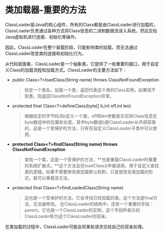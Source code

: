 # 类加载器-重要的方法

ClassLoader是Java的核心组件，所有的Class都是由ClassLoader进行加载的，ClassLoader负责通过各种方式将Class信息的二进制数据流读入系统，然后交给Java虚拟机进行连接、初始化等操作。

因此，ClassLoader在整个装载阶段，只能影响类的加载，而无法通过ClassLoader改变类的连接和初始化行为。

从代码层面看，ClassLoader是一个抽象类，它提供了一些重要的接口，用于自定义Class的加载流程和加载方式。ClassLoader的主要方法如下：

- public Class<?>loadClass(String name) throws ClassNotFoundException

  > 给定一个类名，加载一个类，返回代表这个类的Class实例，如果找不到类，则返回ClassNotFoundException异常。

- protected final Class<?>defineClass(byte[] b,int off,int len)

  > 根据给定的字节码流b定义一个类，off和len参数表示实际Class信息在byte数组中的位置和长度，其中byte数组b是ClassLoader从外部获取的。这是一个受保护的方法，只有在自定义ClassLoader子类中可以使用。

- **protected Class<?>findClass(String name) throws ClassNotFoundException**

  > 查找一个类，这是一个受保护的方法，**也是重载ClassLoader时重要的系统扩展点。**这个方法会在loadClass()中被调用，用于自定义查找类的逻辑。如果不需要修改类加载默认机制，只是想改变类加载的形式，就可以重载该方法。

- protected final Class<?>findLoadedClass(String name)

  > 这也是一个受保护的方法，它会寻找已经加载的类。这个方法是final方法，无法被修改。
  > 在ClassLoader的结构中，还有一个重要的字段：parent。它也是一个ClassLoader的实例，这个字段所表示的ClassLoader称为这个ClassLoader的双亲。

在类加载的过程中，ClassLoader可能会将某些请求交给自己的双亲处理。

